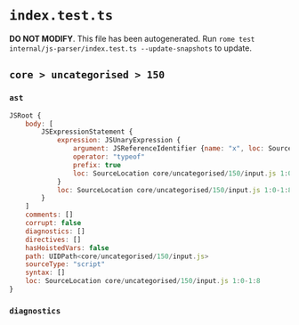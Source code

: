 # `index.test.ts`

**DO NOT MODIFY**. This file has been autogenerated. Run `rome test internal/js-parser/index.test.ts --update-snapshots` to update.

## `core > uncategorised > 150`

### `ast`

```javascript
JSRoot {
	body: [
		JSExpressionStatement {
			expression: JSUnaryExpression {
				argument: JSReferenceIdentifier {name: "x", loc: SourceLocation core/uncategorised/150/input.js 1:7-1:8 (x)}
				operator: "typeof"
				prefix: true
				loc: SourceLocation core/uncategorised/150/input.js 1:0-1:8
			}
			loc: SourceLocation core/uncategorised/150/input.js 1:0-1:8
		}
	]
	comments: []
	corrupt: false
	diagnostics: []
	directives: []
	hasHoistedVars: false
	path: UIDPath<core/uncategorised/150/input.js>
	sourceType: "script"
	syntax: []
	loc: SourceLocation core/uncategorised/150/input.js 1:0-1:8
}
```

### `diagnostics`

```

```
